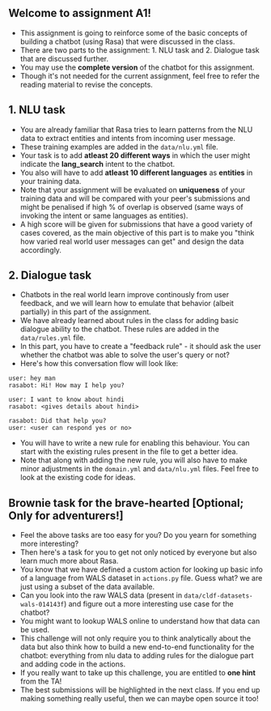 Welcome to assignment A1!
-------------------------

- This assignment is going to reinforce some of the basic concepts of building a chatbot (using Rasa) that were discussed in the class.
- There are two parts to the assignment: 1. NLU task and 2. Dialogue task that are discussed further.
- You may use the **complete version** of the chatbot for this assignment.
- Though it's not needed for the current assignment, feel free to refer the reading material to revise the concepts.

## 1. NLU task

- You are already familiar that Rasa tries to learn patterns from the NLU data to extract entities and intents from incoming user message.
- These training examples are added in the `data/nlu.yml` file.
- Your task is to add **atleast 20 different ways** in which the user might indicate the **lang_search** intent to the chatbot.
- You also will have to add **atleast 10 different languages** as **entities** in your training data.
- Note that your assignment will be evaluated on **uniqueness** of your training data and will be compared with your peer's submissions and might be penalised if high % of overlap is observed (same ways of invoking the intent or same languages as entities).
- A high score will be given for submissions that have a good variety of cases covered, as the main objective of this part is to make you "think how varied real world user messages can get" and design the data accordingly.

## 2. Dialogue task

- Chatbots in the real world learn improve continously from user feedback, and  we will learn how to emulate that behavior (albeit partially) in this part of the assignment.
- We have already learned about rules in the class for adding basic dialogue ability to the chatbot. These rules are added in the `data/rules.yml` file.
- In this part, you have to create a "feedback rule" - it should ask the user whether the chatbot was able to solve the user's query or not?
- Here's how this conversation flow will look like:

```
user: hey man
rasabot: Hi! How may I help you?

user: I want to know about hindi
rasabot: <gives details about hindi>

rasabot: Did that help you?
user: <user can respond yes or no>
```

- You will have to write a new rule for enabling this behaviour. You can start with the existing rules present in the file to get a better idea.
- Note that along with adding the new rule, you will also have to make minor adjustments in the `domain.yml` and `data/nlu.yml` files. Feel free to look at the existing code for ideas.

## Brownie task for the brave-hearted [Optional; Only for adventurers!]

- Feel the above tasks are too easy for you? Do you yearn for something more interesting? 
- Then here's a task for you to get not only noticed by everyone but also learn much more about Rasa.
- You know that we have defined a custom action for looking up basic info of a language from WALS dataset in `actions.py` file. Guess what? we are just using a subset of the data available.
- Can you look into the raw WALS data (present in `data/cldf-datasets-wals-014143f`) and figure out a more interesting use case for the chatbot? 
- You might want to lookup WALS online to understand how that data can be used. 
- This challenge will not only require you to think analytically about the data but also think how to build a new end-to-end functionality for the chatbot: everything from nlu data to adding rules for the dialogue part and adding code in the actions.
- If you really want to take up this challenge, you are entitled to **one hint** from the TA!
- The best submissions will be highlighted in the next class. If you end up making something really useful, then we can maybe open source it too!